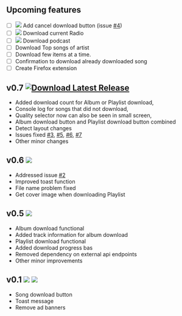 ## Upcoming features

- [ ] ![][sh_w] Add cancel download button (issue [#4](https://github.com/GrayGalaxy/jiosaavn-downloader/issues/4))
- [ ] ![][sh_q] Download current Radio
- [ ] ![][sh_q] Download podcast
- [ ] Download Top songs of artist
- [ ] Download few items at a time.
- [ ] Confirmation to download already downloaded song
- [ ] Create Firefox extension

## v0.7 [![][sh_l]][v0.7]

- Added download count for Album or Playlist download,
- Console log for songs that did not download,
- Quality selector now can also be seen in small screen,
- Album download button and Playlist download button combined
- Detect layout changes
- Issues fixed [#3], [#5], [#6], [#7]
- Other minor changes

## v0.6 [![][sh0.6]][v0.6]

- Addressed issue [#2]
- Improved toast function
- File name problem fixed
- Get cover image when downloading Playlist

## v0.5 [![][sh0.5]][v0.5]

- Album download functional
- Added track information for album download
- Playlist download functional
- Added download progress bas
- Removed dependency on external api endpoints
- Other minor improvements

## v0.1 [![][sh0.1]][v0.1] ![][sh_i]

- Song download button
- Toast message
- Remove ad banners

[v0.7.3]: https://github.com/GrayGalaxy/jiosaavn-downloader/releases/download/v0.7.3/release.zip "Download v0.7.3"
[v0.7]: https://github.com/GrayGalaxy/jiosaavn-downloader/releases/download/v0.7/release.zip "Download v0.7"
[v0.6]: https://github.com/GrayGalaxy/jiosaavn-downloader/releases/download/v0.6/release.zip "Download v0.6"
[v0.5]: https://github.com/GrayGalaxy/jiosaavn-downloader/releases/tag/v0.5 "Download"
[v0.1]: https://github.com/GrayGalaxy/jiosaavn-downloader/releases/tag/v0.1 "Download"

<!-- Shields -->

[sh_w]: https://img.shields.io/badge/-Working%20on%20It-brightgreen/?style=flat-square
[sh_q]: https://img.shields.io/badge/-Queued-yellow?style=flat-square
[sh_l]: https://img.shields.io/github/release/GrayGalaxy/jiosaavn-downloader?color=success&label=Latest&style=flat-square "Download Latest Release"
[sh0.7.3]: https://img.shields.io/badge/Release-v0.7.3-blue?style=flat-square
[sh0.7]: https://img.shields.io/badge/Release-v0.7-blue?style=flat-square
[sh0.6]: https://img.shields.io/badge/Release-v0.6-blue?style=flat-square
[sh0.5]: https://img.shields.io/badge/Release-v0.5-blue?style=flat-square
[sh0.1]: https://img.shields.io/badge/Release-v0.1-blue?style=flat-square
[sh_i]: https://img.shields.io/static/v1?label=&message=Initial&color=critical&style=flat-square

<!-- Issues -->

[#2]: https://github.com/GrayGalaxy/jiosaavn-downloader/issues/2
[#3]: https://github.com/GrayGalaxy/jiosaavn-downloader/issues/3
[#5]: https://github.com/GrayGalaxy/jiosaavn-downloader/issues/5
[#6]: https://github.com/GrayGalaxy/jiosaavn-downloader/issues/6
[#7]: https://github.com/GrayGalaxy/jiosaavn-downloader/issues/7

